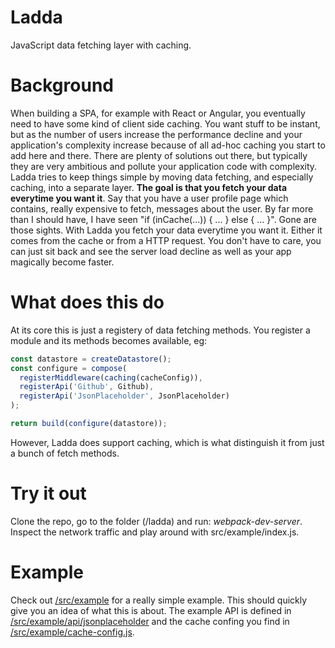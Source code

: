 # Ladda
JavaScript data fetching layer with caching.

# Background
When building a SPA, for example with React or Angular, you eventually need to have some kind of client side caching. You want stuff to be instant, but as the number of users increase the performance decline and your application's complexity increase because of all ad-hoc caching you start to add here and there. There are plenty of solutions out there, but typically they are very ambitious and pollute your application code with complexity. Ladda tries to keep things simple by moving data fetching, and especially caching, into a separate layer. **The goal is that you fetch your data everytime you want it**. Say that you have a user profile page which contains, really expensive to fetch, messages about the user. By far more than I should have, I have seen "if (inCache(...)) { ... } else { ... }". Gone are those sights. With Ladda you fetch your data everytime you want it. Either it comes from the cache or from a HTTP request. You don't have to care, you can just sit back and see the server load decline as well as your app magically become faster.

# What does this do
At its core this is just a registery of data fetching methods. You register a module and its methods becomes available, eg:

```javascript
const datastore = createDatastore();
const configure = compose(
  registerMiddleware(caching(cacheConfig)),
  registerApi('Github', Github),
  registerApi('JsonPlaceholder', JsonPlaceholder)
);

return build(configure(datastore));
```

However, Ladda does support caching, which is what distinguish it
from just a bunch of fetch methods.

# Try it out
Clone the repo, go to the folder (/ladda) and run: *webpack-dev-server*.
Inspect the network traffic and play around with src/example/index.js.

# Example
Check out [/src/example](https://github.com/petercrona/ladda/blob/master/src/example/index.js) for a really simple example. This should quickly give you an idea of what this is about. The example API is defined in [/src/example/api/jsonplaceholder](https://github.com/petercrona/ladda/blob/master/src/example/api/jsonplaceholder.js) and the cache confing you find in [/src/example/cache-config.js](https://github.com/petercrona/ladda/blob/master/src/example/cache-config.js).
